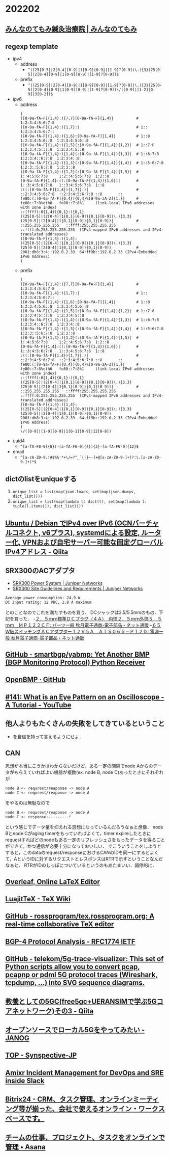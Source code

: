 # 202202

## [みんなのてもみ鍼灸治療院 | みんなのてもみ](https://minnanotemomi.jp/shop/kanda-kita/kanda-acupuncture/)

## regexp template
- ipv4
  - address
    - `^((25[0-5]|2[0-4][0-9]|1[0-9][0-9]|[1-9]?[0-9])\.){3}(25[0-5]|2[0-4][0-9]|1[0-9][0-9]|[1-9]?[0-9])$`
  - prefix
    - `^((25[0-5]|2[0-4][0-9]|1[0-9][0-9]|[1-9]?[0-9])\.){3}(25[0-5]|2[0-4][0-9]|1[0-9][0-9]|[1-9]?[0-9])\/([0-9]|[1-2][0-9]|3[0-2])$`
- ipv6
  - address
    ```
    (
    ([0-9a-fA-F]{1,4}:){7,7}[0-9a-fA-F]{1,4}|          # 1:2:3:4:5:6:7:8
    ([0-9a-fA-F]{1,4}:){1,7}:|                         # 1::                              1:2:3:4:5:6:7::
    ([0-9a-fA-F]{1,4}:){1,6}:[0-9a-fA-F]{1,4}|         # 1::8             1:2:3:4:5:6::8  1:2:3:4:5:6::8
    ([0-9a-fA-F]{1,4}:){1,5}(:[0-9a-fA-F]{1,4}){1,2}|  # 1::7:8           1:2:3:4:5::7:8  1:2:3:4:5::8
    ([0-9a-fA-F]{1,4}:){1,4}(:[0-9a-fA-F]{1,4}){1,3}|  # 1::6:7:8         1:2:3:4::6:7:8  1:2:3:4::8
    ([0-9a-fA-F]{1,4}:){1,3}(:[0-9a-fA-F]{1,4}){1,4}|  # 1::5:6:7:8       1:2:3::5:6:7:8  1:2:3::8
    ([0-9a-fA-F]{1,4}:){1,2}(:[0-9a-fA-F]{1,4}){1,5}|  # 1::4:5:6:7:8     1:2::4:5:6:7:8  1:2::8
    [0-9a-fA-F]{1,4}:((:[0-9a-fA-F]{1,4}){1,6})|       # 1::3:4:5:6:7:8   1::3:4:5:6:7:8  1::8
    :((:[0-9a-fA-F]{1,4}){1,7}|:)|                     # ::2:3:4:5:6:7:8  ::2:3:4:5:6:7:8 ::8       ::
    fe80:(:[0-9a-fA-F]{0,4}){0,4}%[0-9a-zA-Z]{1,}|     # fe80::7:8%eth0   fe80::7:8%1     (link-local IPv6 addresses with zone index)
    ::(ffff(:0{1,4}){0,1}:){0,1}
    ((25[0-5]|(2[0-4]|1{0,1}[0-9]){0,1}[0-9])\.){3,3}
    (25[0-5]|(2[0-4]|1{0,1}[0-9]){0,1}[0-9])|          # ::255.255.255.255   ::ffff:255.255.255.255  ::ffff:0:255.255.255.255  (IPv4-mapped IPv6 addresses and IPv4-translated addresses)
    ([0-9a-fA-F]{1,4}:){1,4}:
    ((25[0-5]|(2[0-4]|1{0,1}[0-9]){0,1}[0-9])\.){3,3}
    (25[0-5]|(2[0-4]|1{0,1}[0-9]){0,1}[0-9])           # 2001:db8:3:4::192.0.2.33  64:ff9b::192.0.2.33 (IPv4-Embedded IPv6 Address)
    )
    ```
  - prefix
    ```
    (
    ([0-9a-fA-F]{1,4}:){7,7}[0-9a-fA-F]{1,4}|          # 1:2:3:4:5:6:7:8
    ([0-9a-fA-F]{1,4}:){1,7}:|                         # 1::                              1:2:3:4:5:6:7::
    ([0-9a-fA-F]{1,4}:){1,6}:[0-9a-fA-F]{1,4}|         # 1::8             1:2:3:4:5:6::8  1:2:3:4:5:6::8
    ([0-9a-fA-F]{1,4}:){1,5}(:[0-9a-fA-F]{1,4}){1,2}|  # 1::7:8           1:2:3:4:5::7:8  1:2:3:4:5::8
    ([0-9a-fA-F]{1,4}:){1,4}(:[0-9a-fA-F]{1,4}){1,3}|  # 1::6:7:8         1:2:3:4::6:7:8  1:2:3:4::8
    ([0-9a-fA-F]{1,4}:){1,3}(:[0-9a-fA-F]{1,4}){1,4}|  # 1::5:6:7:8       1:2:3::5:6:7:8  1:2:3::8
    ([0-9a-fA-F]{1,4}:){1,2}(:[0-9a-fA-F]{1,4}){1,5}|  # 1::4:5:6:7:8     1:2::4:5:6:7:8  1:2::8
    [0-9a-fA-F]{1,4}:((:[0-9a-fA-F]{1,4}){1,6})|       # 1::3:4:5:6:7:8   1::3:4:5:6:7:8  1::8
    :((:[0-9a-fA-F]{1,4}){1,7}|:)|                     # ::2:3:4:5:6:7:8  ::2:3:4:5:6:7:8 ::8       ::
    fe80:(:[0-9a-fA-F]{0,4}){0,4}%[0-9a-zA-Z]{1,}|     # fe80::7:8%eth0   fe80::7:8%1     (link-local IPv6 addresses with zone index)
    ::(ffff(:0{1,4}){0,1}:){0,1}
    ((25[0-5]|(2[0-4]|1{0,1}[0-9]){0,1}[0-9])\.){3,3}
    (25[0-5]|(2[0-4]|1{0,1}[0-9]){0,1}[0-9])|          # ::255.255.255.255   ::ffff:255.255.255.255  ::ffff:0:255.255.255.255  (IPv4-mapped IPv6 addresses and IPv4-translated addresses)
    ([0-9a-fA-F]{1,4}:){1,4}:
    ((25[0-5]|(2[0-4]|1{0,1}[0-9]){0,1}[0-9])\.){3,3}
    (25[0-5]|(2[0-4]|1{0,1}[0-9]){0,1}[0-9])           # 2001:db8:3:4::192.0.2.33  64:ff9b::192.0.2.33 (IPv4-Embedded IPv6 Address)
    )
    \/([0-9]|[1-9][0-9]|1[0-1][0-9]|12[0-8])
    ```
- uuid4
  - `^[a-fA-F0-9]{8}(-[a-fA-F0-9]{4}){3}-[a-fA-F0-9]{12}$`
- email
  - ``^[a-zA-Z0-9.!#$%&'*+\/=?^_`{|}~-]+@[a-zA-Z0-9-]+(?:\.[a-zA-Z0-9-]+)*$``

## dictのlistをuniqueする
1. `unique_list = list(map(json.loads, set(map(json.dumps, dict_list))))`
2. `unique_list = list(map(lambda t: dict(t), set(map(lambda l: tuple(l.items()), dict_list))))`

## [Ubuntu / Debian でIPv4 over IPv6 (OCNバーチャルコネクト, v6プラス), systemdによる設定, ルーター化, VPNおよび自宅サーバー可能な固定グローバルIPv4アドレス - Qiita](https://qiita.com/kakinaguru_zo/items/2764dd8e83e54a6605f2)

## SRX300のACアダプタ
- [SRX300 Power System | Juniper Networks](https://www.juniper.net/documentation/us/en/hardware/srx300/topics/topic-map/srx300-power-system.html)
- [SRX300 Site Guidelines and Requirements | Juniper Networks](https://www.juniper.net/documentation/us/en/hardware/srx300/topics/topic-map/srx300-site-guidelines.html#id-srx300-services-gateway-electrical-wiring-guidelines)
```
Average power consumption: 24.9 W
DC Input rating: 12 VDC, 2.8 A maximum
```
とのことなのでこれを満たすものを買う．
DCジャックは2.5/5.5mmのもの．下記を買った．
-[２．５ｍｍ標準ＤＣプラグ（４Ａ）　内径２．５ｍｍ外径５．５ｍｍ　ＭＰ１２２ＣＦ: パーツ一般 秋月電子通商-電子部品・ネット通販](https://akizukidenshi.com/catalog/g/gC-06649/)
-[６５Ｗ級スイッチングＡＣアダプター１２Ｖ５Ａ　ＡＴＳ０６５－Ｐ１２０: 電源一般 秋月電子通商-電子部品・ネット通販](https://akizukidenshi.com/catalog/g/gM-06961/)

## [GitHub - smartbgp/yabmp: Yet Another BMP (BGP Monitoring Protocol) Python Receiver](https://github.com/smartbgp/yabmp)

## [OpenBMP · GitHub](https://github.com/OpenBMP)

## [#141: What is an Eye Pattern on an Oscilloscope - A Tutorial - YouTube](https://www.youtube.com/watch?v=cL7QsELuv_M)

## 他人よりもたくさんの失敗をしてきているということ
- を自信を持って言えるようにせよ．

## CAN
思想が本当にこうかはわからないだけど，ある一定の間隔でnode Aからのデータがもらえていればよい機器が複数(ex. node B, node C)あったときにそれぞれが
```
node B <- requrest/reaponse -> node A
node C <- requrest/reaponse -> node A
```
をやるのは無駄なので
```
node B <- requrest/reaponse -> node A
node C <- response----------┘
```
という感じでデータ量を抑えれる思想になっているんだろうなぁと想像．
node Bとnode Cがaging timerをもっていればよくて，timer expireしたときにrequestすればどのnodeもある一定のリフレッシュさをもったデータを得ることができて，かつ通信が必要十分になっておいしい．
でこういうことをしようとすると，このdataのrequest/responseにおけるCANのIDを同一にするとよくて，AというIDに対するリクエストとレスポンスはRTRで示すということなんだなぁと．
RTRがIDのしっぽについているというのもあたまいい．調停的に．

## [Overleaf, Online LaTeX Editor](https://www.overleaf.com/)

## [LuajitTeX - TeX Wiki](https://texwiki.texjp.org/?LuajitTeX)

## [GitHub - rossprogram/tex.rossprogram.org: A real-time collaborative TeX editor](https://github.com/rossprogram/tex.rossprogram.org)

## [BGP-4 Protocol Analysis - RFC1774 IETF](https://www.ietf.org/rfc/rfc1774.txt)

## [GitHub - telekom/5g-trace-visualizer: This set of Python scripts allow you to convert pcap, pcapnp or pdml 5G protocol traces (Wireshark, tcpdump, ...) into SVG sequence diagrams.](https://github.com/telekom/5g-trace-visualizer)

## [教養としての5GC(free5gc+UERANSIMで学ぶ5Gコアネットワーク)その3 - Qiita](https://qiita.com/wzm/items/043f33a73dd129bd2aea)

## [オープンソースでローカル5Gをやってみたい - JANOG](https://www.janog.gr.jp/meeting/janog46/wp-content/uploads/2020/07/janog46-lt-06-sumida.pdf)

## [TOP - Synspective-JP](https://synspective.com/jp)

## [Amixr Incident Management for DevOps and SRE inside Slack](https://amixr.io/)

## [Bitrix24 - CRM、タスク管理、オンラインミーティング等が揃った、会社で使えるオンライン・ワークスペースです。](https://www.bitrix24.jp/)

## [チームの仕事、プロジェクト、タスクをオンラインで管理 • Asana](https://asana.com/ja)
